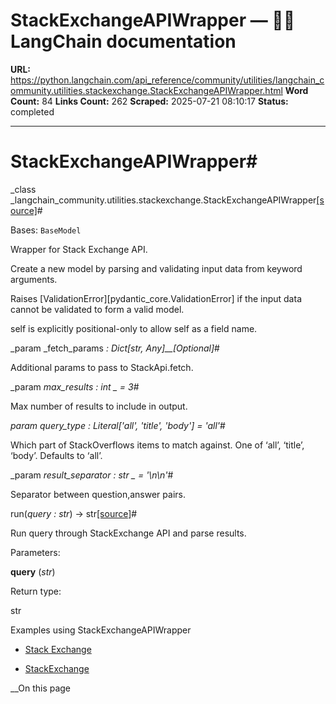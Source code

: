 # StackExchangeAPIWrapper — 🦜🔗 LangChain  documentation

**URL:** https://python.langchain.com/api_reference/community/utilities/langchain_community.utilities.stackexchange.StackExchangeAPIWrapper.html
**Word Count:** 84
**Links Count:** 262
**Scraped:** 2025-07-21 08:10:17
**Status:** completed

---

# StackExchangeAPIWrapper\#

_class _langchain\_community.utilities.stackexchange.StackExchangeAPIWrapper[\[source\]](https://python.langchain.com/api_reference/_modules/langchain_community/utilities/stackexchange.html#StackExchangeAPIWrapper)\#     

Bases: `BaseModel`

Wrapper for Stack Exchange API.

Create a new model by parsing and validating input data from keyword arguments.

Raises \[ValidationError\]\[pydantic\_core.ValidationError\] if the input data cannot be validated to form a valid model.

self is explicitly positional-only to allow self as a field name.

_param _fetch\_params _: Dict\[str, Any\]__\[Optional\]_\#     

Additional params to pass to StackApi.fetch.

_param _max\_results _: int_ _ = 3_\#     

Max number of results to include in output.

_param _query\_type _: Literal\['all', 'title', 'body'\]__ = 'all'_\#     

Which part of StackOverflows items to match against. One of ‘all’, ‘title’, ‘body’. Defaults to ‘all’.

_param _result\_separator _: str_ _ = '\n\n'_\#     

Separator between question,answer pairs.

run\(_query : str_\) → str[\[source\]](https://python.langchain.com/api_reference/_modules/langchain_community/utilities/stackexchange.html#StackExchangeAPIWrapper.run)\#     

Run query through StackExchange API and parse results.

Parameters:     

**query** \(_str_\)

Return type:     

str

Examples using StackExchangeAPIWrapper

  * [Stack Exchange](https://python.langchain.com/docs/integrations/providers/stackexchange/)

  * [StackExchange](https://python.langchain.com/docs/integrations/tools/stackexchange/)

__On this page